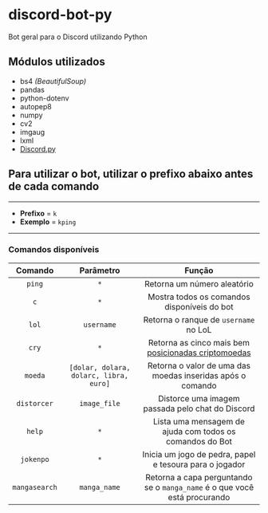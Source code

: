 # discord-bot-py

Bot geral para o Discord utilizando Python

## Módulos utilizados

- bs4 _(BeautifulSoup)_
- pandas
- python-dotenv
- autopep8
- numpy
- cv2
- imgaug
- lxml
- [Discord.py](https://discordpy.readthedocs.io/en/stable/#)

## Para utilizar o bot, utilizar o prefixo abaixo antes de cada comando

---

- **Prefixo** = `k`
- **Exemplo** = `kping`

---

### Comandos disponíveis

|    Comando    |               Parâmetro                |                                         Função                                          |
| :-----------: | :------------------------------------: | :-------------------------------------------------------------------------------------: |
|    `ping`     |                  `*`                   |                               Retorna um número aleatório                               |
|      `c`      |                  `*`                   |                       Mostra todos os comandos disponíveis do bot                       |
|     `lol`     |               `username`               |                          Retorna o ranque de `username` no LoL                          |
|     `cry`     |                  `*`                   | Retorna as cinco mais bem [posicionadas criptomoedas](https://coinmarketcap.com/pt-br/) |
|    `moeda`    | `[dolar, dolara, dolarc, libra, euro]` |               Retorna o valor de uma das moedas inseridas após o comando                |
|  `distorcer`  |              `image_file`              |                    Distorce uma imagem passada pelo chat do Discord                     |
|    `help`     |                  `*`                   |                Lista uma mensagem de ajuda com todos os comandos do Bot                 |
|   `jokenpo`   |                  `*`                   |                 Inicia um jogo de pedra, papel e tesoura para o jogador                 |
| `mangasearch` |              `manga_name`              |        Retorna a capa perguntando se o `manga_name` é o que você está procurando        |
